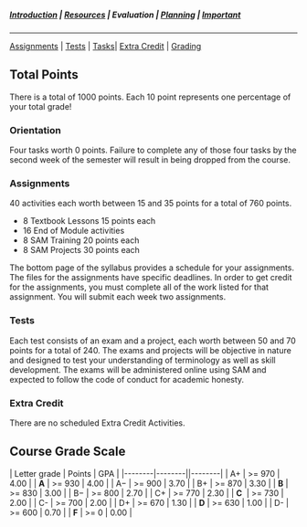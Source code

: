 ##### [Introduction](introduction) | [Resources](resources) | Evaluation | [Planning](planning) | [Important](important)
***

[Assignments](#assignments) | [Tests](#tests) | [Tasks](#Orientation)| [Extra Credit](#extra-credit) | [Grading](#course-grade-scale)

## Total Points 
There is a total of 1000 points. Each 10 point represents one percentage of your total grade!

### Orientation
Four tasks worth 0 points. Failure to complete any of those four tasks by the second week of the semester will result in being dropped from the course. 

### Assignments 
40 activities each worth between 15 and 35 points for a total of 760 points.
   *   8 Textbook Lessons 15 points each
   *   16 End of Module activities 
   *   8 SAM Training 20 points each 
   *   8 SAM Projects 30 points each

The bottom page of the syllabus provides a schedule for your assignments. The files for the assignments have specific deadlines. In order to get credit for the assignments, you must complete all of the work listed for that assignment. You will submit each week two assignments.

### Tests 
Each test consists of an exam and a project, each worth between 50 and 70 points for a total of 240. The exams and projects will be objective in nature and designed to test your understanding of terminology as well as skill development. The exams will be administered online using SAM and expected to follow the code of conduct for academic honesty.

### Extra Credit
There are no scheduled Extra Credit Activities.

## Course Grade Scale

| Letter grade | Points | GPA  |
|--------|--------||--------|
| A+ | >= 970 | 4.00 |
| **A** | >= 930 | 4.00 |
| A− | >= 900 | 3.70 |
| B+ | >= 870 | 3.30 |
| **B** | >= 830 | 3.00 |
| B− | >= 800 | 2.70 |
| C+ | >= 770 | 2.30 |
| **C**  | >= 730 | 2.00 |
| C- | >= 700 | 2.00 |
| D+ | >= 670 | 1.30 |
| **D** | >= 630 | 1.00 |
| D- | >= 600 | 0.70 |
| **F** | >= 0 | 0.00 |
